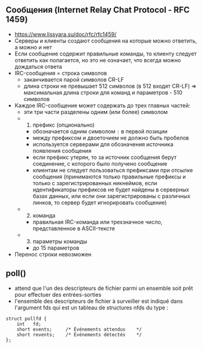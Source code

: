 ## Сообщения (Internet Relay Chat Protocol - RFC 1459)
* https://www.lissyara.su/doc/rfc/rfc1459/ 
* Серверы и клиенты создают сообщения на которые можно ответить, а можно и нет
* Если сообщение содержит правильные команды, то клиенту следует ответить как полагается, но это не означает, что всегда можно дождаться ответа
* IRC-сообщения = строка символов
  + заканчивается  парой символов CR-LF
  + длина строки не превышает 512 символов (в 512 входят CR-LF) => максимальная длина строки для команд и параметров - 510 символов
* Каждое IRC-сообщение может содержать до трех главных частей:
  +   эти три части разделены одним (или более) символом ` `
  + 1. префикс (опционально)
     + обозначается одним символом `:` в первой позиции
     + между префиксом и двоеточием не должно быть пробелов
     + используется серверами для обозначения источника появления сообщения
     + если префикс утерян, то за источник сообщения берут соединение, с которого было получено сообщение
     + клиентам не следует пользоваться префиксами при отсылке сообщения (принимаются только правильные префиксы и только с зарегистрированных никнеймов, если идентификаторы префиксов не будет найдены в серверных базах данных, или если они зарегистрированы с различных линков, то сервер будет игнорировать сообщение)
  + 2. команда
    + правильная IRC-команда или трехзначное число, представленное в ASCII-тексте
  + 3. параметры команды
     + до 15 параметров
* Перенос строки невозможен
 
## poll() 
* attend que l'un des descripteurs de fichier parmi un ensemble soit prêt pour effectuer des entrées-sorties
* l'ensemble des descripteurs de fichier à surveiller est indiqué dans l'argument fds qui est un tableau de structures nfds du type :
```
struct pollfd {
    int   fd;         
    short events;     /* Événements attendus    */
    short revents;    /* Événements détectés    */
};
```
